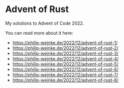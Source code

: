 # Advent of Rust

My solutions to Advent of Code 2022.

You can read more about it here:
- https://philip-weinke.de/2022/12/advent-of-rust-1/
- https://philip-weinke.de/2022/12/advent-of-rust-2/
- https://philip-weinke.de/2022/12/advent-of-rust-3/
- https://philip-weinke.de/2022/12/advent-of-rust-4/
- https://philip-weinke.de/2022/12/advent-of-rust-5/
- https://philip-weinke.de/2022/12/advent-of-rust-6/
- https://philip-weinke.de/2022/12/advent-of-rust-7/
- https://philip-weinke.de/2022/12/advent-of-rust-8/
